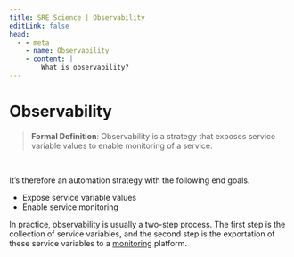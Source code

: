 ```yaml
---
title: SRE Science | Observability
editLink: false
head:
  - - meta
    - name: Observability
    - content: |
        What is observability?
---
```


# Observability
> **Formal Definition**: Observability is a strategy that exposes service variable values to enable monitoring of a service.
<br/>

It’s therefore an automation strategy with the following end goals.

- Expose service variable values
- Enable service monitoring


In practice, observability is usually a two-step process. The first step is the collection of service variables, and the second step is the exportation of these service variables to a [monitoring](./monitoring.md) platform.
<br/>

